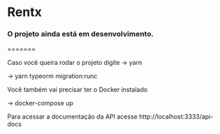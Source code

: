 # Rentx

### O projeto ainda está em desenvolvimento.

=======

Caso você queira rodar o projeto digite
-> yarn

-> yarn typeorm migration:runc

Você também vai precisar ter o Docker instalado

-> docker-compose up

Para acessar a documentação da API acesse http://localhost:3333/api-docs
